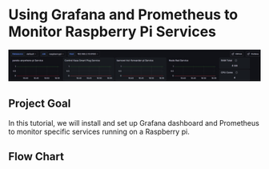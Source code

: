 # Using Grafana and Prometheus to Monitor Raspberry Pi Services

![alt text](https://github.com/withabubaker/Using-Grafana-and-Prometheus-to-Monitor-Raspberry-Pi-Services/blob/main/img/GrafanaDash.jpg)


## Project Goal
In this tutorial, we will install and set up Grafana dashboard and Prometheus to monitor specific services running on a Raspberry pi.

## Flow Chart
